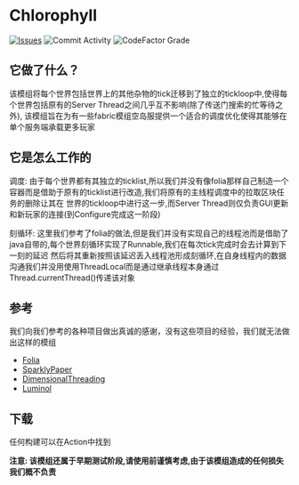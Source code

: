 # Chlorophyll
[![Issues](https://img.shields.io/github/issues/CyanidinMC/Chlorophyll?style=flat-square)](https://github.com/LuminolMC/Luminol/issues)
![Commit Activity](https://img.shields.io/github/commit-activity/w/CyanidinMC/Chlorophyll?style=flat-square)
![CodeFactor Grade](https://img.shields.io/codefactor/grade/github/CyanidinMC/Chlorophyll?style=flat-square)

## 它做了什么？
该模组将每个世界包括世界上的其他杂物的tick迁移到了独立的tickloop中,使得每个世界包括原有的Server Thread之间几乎互不影响(除了传送门搜索的忙等待之外),
该模组旨在为有一些fabric模组空岛服提供一个适合的调度优化使得其能够在单个服务端承载更多玩家

## 它是怎么工作的
调度: 由于每个世界都有其独立的ticklist,所以我们并没有像folia那样自己制造一个容器而是借助于原有的ticklist进行改造,我们将原有的主线程调度中的拉取区块任务的删除让其在
世界的tickloop中进行这一步,而Server Thread则仅负责GUI更新和新玩家的连接(到Configure完成这一阶段)</br>

刻循环: 这里我们参考了folia的做法,但是我们并没有实现自己的线程池而是借助了java自带的,每个世界刻循环实现了Runnable,我们在每次tick完成时会去计算到下一刻的延迟
然后将其重新按照该延迟丢入线程池形成刻循环,在自身线程内的数据沟通我们并没用使用ThreadLocal而是通过继承线程本身通过Thread.currentThread()传递该对象

## 参考
我们向我们参考的各种项目做出真诚的感谢，没有这些项目的经验，我们就无法做出这样的模组
 
- [Folia](https://github.com/PaperMC/Folia)
- [SparklyPaper](https://github.com/SparklyPower/SparklyPaper)
- [DimensionalThreading](https://github.com/WearBlackAllDay/DimensionalThreading)
- [Luminol](https://github.com/LuminolMC/Luminol)

## 下载

任何构建可以在Action中找到 

<b>注意: 该模组还属于早期测试阶段,请使用前谨慎考虑,由于该模组造成的任何损失我们概不负责</br>
